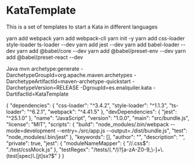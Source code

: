 # KataTemplate

This is a set of templates to start a Kata in different languages



yarn add webpack
yarn add webpack-cli
yarn init -y
yarn add css-loader style-loader ts-loader --dev
yarn add jest --dev
yarn add babel-loader --dev
yarn add @babel/core --dev
yarn add @babel/preset-env --dev
yarn add @babel/preset-react --dev



Java
mvn archetype:generate -DarchetypeGroupId=org.apache.maven.archetypes -DarchetypeArtifactId=maven-archetype-quickstart -DarchetypeVersion=RELEASE -DgroupId=es.enalquiler.kata -DartifactId=KataTemplate








{
  "dependencies": {
    "css-loader": "^3.4.2",
    "style-loader": "^1.1.3",
    "ts-loader": "^6.2.1",
    "webpack": "^4.41.5"
  },
  "devDependencies": {
    "jest": "^25.1.0"
  },
  "name": "JavaScript",
  "version": "1.0.0",
  "main": "src/bundle.js",
  "license": "MIT",
  "scripts": {
    "build": "node_modules/.bin/webpack --mode=development --entry=./src/app.js --output=./dist/bundle.js",
    "test": "node_modules/.bin/jest"
  },
  "keywords": [],
  "author": "",
  "description": "",
  "private": true,
  "jest": {
    "moduleNameMapper": {
      "//.css$": "./test/cssMock.js"
    },
    "testRegex": "/tests/(.*/)?[a-zA-Z0-9_\\-]+\\.(test|spec)\\.[jt]sx?$"
  }
}
